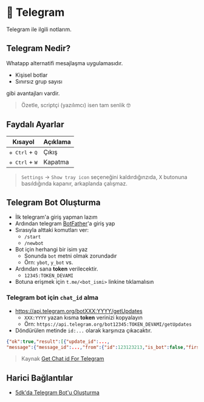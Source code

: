# 💌 Telegram

Telegram ile ilgili notlarım.

## Telegram Nedir?

Whatapp alternatifi mesajlaşma uygulamasıdır.

- Kişisel botlar
- Sınırsız grup sayısı

gibi avantajları vardir.

> Özetle, scriptçi (yazılımcı) isen tam senlik 🤓

## Faydalı Ayarlar

| Kısayol                          | Açıklama |
| -------------------------------- | -------- |
| <kbd>✲ Ctrl</kbd> + <kbd>Q</kbd> | Çıkış    |
| <kbd>✲ Ctrl</kbd> + <kbd>W</kbd> | Kapatma  |

> `Settings` -> `Show tray icon` seçeneğini kaldırdığınzıda, <kbd>X</kbd> butonuna basıldığında kapanır, arkaplanda çalışmaz.

## Telegram Bot Oluşturma

- İlk telegram'a giriş yapman lazım
- Ardından telegram [BotFather](https://telegram.me/botfather)'a giriş yap
- Sırasıyla alttaki komutları ver:
  - `/start`
  - `/newbot`
- Bot için herhangi bir isim yaz
  - Sonunda `bot` metni olmak zorundadır
  - Örn: `ybot`, `y_bot` vs.
- Ardından sana **token** verilecektir.
  - `12345:TOKEN_DEVAMI`
- Botuna erişmek için `t.me/<bot_ismi>` linkine tıklamalısın

### Telegram bot için `chat_id` alma

- https://api.telegram.org/botXXX:YYYY/getUpdates
  - `XXX:YYYY` yazan kısma **token** verinizi kopyalayın
  - Örn: `https://api.telegram.org/bot12345:TOKEN_DEVAMI/getUpdates`
- Döndürülen metinde `id:...` olarak karşınıza çıkacaktır.

```json
{"ok":true,"result":[{"update_id":...,
"message":{"message_id":...,"from":{"id":123123213,"is_bot":false,"first_name":"... \ud83c\udf41","username":"...","language_code":"en"},"chat":{"id":123123213,"first_name":"... \ud83c\udf41","username":"...","type":"private"},"date":...,"text":"..."}},{"update_id":...,]}
```

> Kaynak [Get Chat id For Telegram](https://pupli.net/2019/02/02/get-chat-id-from-telegram-bot/)

## Harici Bağlantılar

- [5dk'da Telegram Bot'u Oluşturma](https://medium.com/@fatihsarhan/5-dk-da-telegram-botu-nasil-yapilir-1873f18bf59b)
